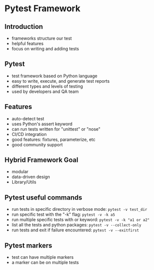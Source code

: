# Pytest Framework

## Introduction
- frameworks structure our test
- helpful features
- focus on writing and adding tests

## Pytest
- test framework based on Python language
- easy to write, execute, and generate test reports
- different types and levels of testing
- used by developers and QA team

## Features
- auto-detect test
- uses Python's assert keyword
- can run tests written for "unittest" or "nose"
- CI/CD integration
- good features: fixtures, parameterize, etc
- good community support

## Hybrid Framework Goal
- modular
- data-driven design
- Library/Utils

## Pytest useful commands
- run tests in specific directory in verbose mode: ```pytest -v test_dir```
- run specific test with the "-k" flag: ```pytest -v -k a5```
- run multiple specific tests with or keyword: ```pytest -v -k "a1 or a2"```
- list all the tests and python packages: ```pytest -v --collect-only```
- run tests and exit if failure encountered: ```pytest -v --exitfirst```

## Pytest markers
- test can have multiple markers
- a marker can be on multiple tests
